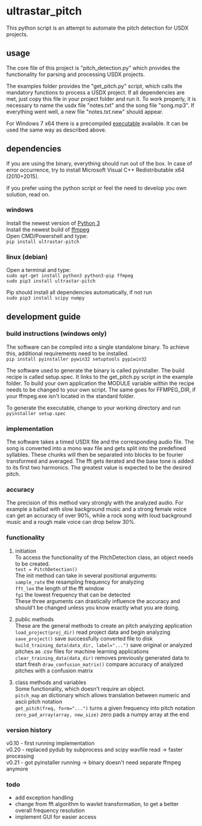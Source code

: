 # ultrastar_pitch
This python script is an attempt to automate the pitch detection for USDX projects. 

## usage
The core file of this project is "pitch_detection.py" which provides the functionality 
for parsing and processing USDX projects. 

The examples folder provides the "get_pitch.py" script, which calls the mandatory functions to process a USDX project.
If all dependencies are met, just copy this file in your project folder and run it. 
To work properly, it is necessary to name the usdx file "notes.txt" and the song file "song.mp3".
If everything went well, a new file "notes.txt.new" should appear.

For Windows 7 x64 there is a precompiled [executable](https://my.pcloud.com/publink/show?code=XZE8sU7ZW58K4ntkw0kx2vRuulB0HYVx2ITy) available. 
It can be used the same way as described above.

## dependencies
If you are using the binary, everything should run out of the box. 
In case of error occurrence, try to install Microsoft Visual C++ Redistributable x64 (2010+2015).  
  
If you prefer using the python script or feel the need to develop you own solution, read on.
### windows
Install the newest version of [Python 3](https://www.python.org/downloads/windows/)  
Install the newest build of [ffmpeg](https://de.wikihow.com/FFmpeg-unter-Windows-installieren)  
Open CMD/Powershell and type:  
`pip install ultrastar-pitch`
### linux (debian)
Open a terminal and type:  
`sudo apt-get install python3 python3-pip ffmpeg`  
`sudo pip3 install ultrastar-pitch`  

Pip should install all dependencies automatically, if not run  
`sudo pip3 install scipy numpy`

## development guide
### build instructions (windows only)
The software can be compiled into a single standalone binary. To achieve this, additional requirements need to be installed.  
`pip install pyinstaller pywin32 setuptools pypiwin32`  

The software used to generate the binary is called pyinstaller. The build recipe is called setup.spec. 
It links to the get_pitch.py script in the example folder. To build your own application the MODULE variable within the recipe needs to 
be changed to your own script. The same goes for FFMPEG_DIR, if your ffmpeg.exe isn't located in the standard folder.

To generate the executable, change to your working directory and run  
`pyinstaller setup.spec`

### implementation
The software takes a timed USDX file and the corresponding audio file. The song is converted into a mono wav file 
and gets split into the predefined syllables. These chunks will then be separated into blocks to be fourier transformed and averaged.
The fft gets iterated and the base tone is added to its first two harmonics. The greatest value is expected to be the desired pitch.

### accuracy
The precision of this method vary strongly with the analyzed audio. For example a ballad with slow background music and a strong female voice
can get an accuracy of over 90%, while a rock song with loud background music and a rough male voice can drop below 30%.

### functionality

1. initiation  
To access the functionality of the PitchDetection class, an object needs to be created.  
`test = PitchDetection()`  
The init method can take in several positional arguments:  
`sample_rate` the resampling frequency for analyzing  
`fft_len` the length of the fft window  
`fg1` the lowest frequency that can be detected  
These three arguments can drastically influence the accuracy and should't be changed unless you know exactly what you are doing.

2. public methods  
These are the general methods to create an pitch analyzing application  
`load_project(proj_dir)`	read project data and begin analyzing  
`save_project()` save successfully converted file to disk  
`build_training_data(data_dir, label="...")` save original or analyzed pitches as .csv files for machine learning applications 
`clear_training_data(data_dir)` removes previously generated data to start fresh 
`draw_confusion_matrix()` compare accuracy of analyzed pitches with a confusion matrix

3. class methods and variables  
Some functionality, which doesn't require an object.  
`pitch_map` an dictionary which allows translation between numeric and ascii pitch notation  
`get_pitch(freq, form="...")` turns a given frequency into pitch notation  
`zero_pad_array(array, new_size)` zero pads a numpy array at the end

### version history
v0.10 - first running implementation  
v0.20 - replaced pydub by subprocess and scipy wavfile read -> faster processing  
v0.21 - got pyinstaller running -> binary doesn't need separate ffmpeg anymore

### todo
* add exception handling
* change from fft algorithm to wavlet transformation, to get a better overall frequency resolution
* implement GUI for easier access





